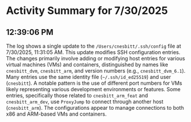 # Activity Summary for 7/30/2025

## 12:39:06 PM
The log shows a single update to the `/Users/cnesbitt/.ssh/config` file at 7/30/2025, 11:31:05 AM.  This update modifies SSH configuration entries.  The changes primarily involve adding or modifying host entries for various virtual machines (VMs) and containers,  distinguished by names like `cnesbitt_dvm`, `cnesbitt_arm`, and version numbers (e.g., `cnesbitt_dvm_6.1`).  Many entries use the same identity file (`~/.ssh/id_ed25519`) and user (`cnesbitt`).  A notable pattern is the use of different port numbers for VMs likely representing various development environments or features.  Some entries, specifically those related to `cnesbitt_arm_feat` and `cnesbitt_arm_dev`, use `ProxyJump` to connect through another host (`cnesbitt_arm`).  The configurations appear to manage connections to both x86 and ARM-based VMs and containers.
